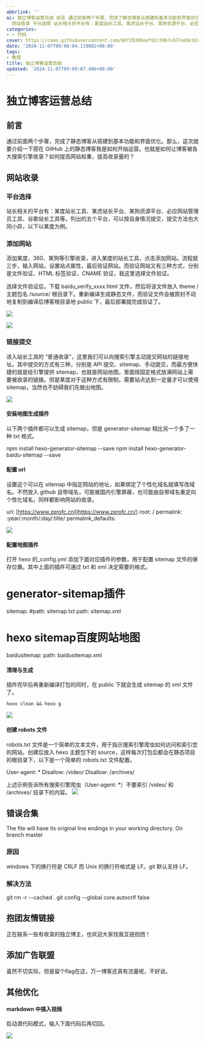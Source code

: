 ```yaml
---
abbrlink: ''
ai: 独立博客运营总结 前言 通过前面两个步骤，完成了静态博客从搭建到基本功能和界面优化。那么，这次就要介绍一下搭在 GitHub 上的静态博客我是如何开始运营。也就是如何让博客被各大搜索引擎收录？如何提高网站权重，提高收录量的？
  网站收录 平台选择 站长相关的平台有：某度站长工具、某虎站长平台、某狗资源平台、必应网站管理员工具、谷歌站长工具等。列出的五个平台，可...
categories:
- - 代码
cover: https://camo.githubusercontent.com/60f29308eef02c5967c677ed9c92ceec5976590bb8e64b20a99cd05fb9805676/68747470733a2f2f6d6d62697a2e717069632e636e2f737a5f6d6d62697a5f6a70672f6f6e65526a586e57354c4659663953427265696236324e4a57374a776a696150577a33347a69626e67316c614662666561504f4867514e446456325366626e61696379486f726e494c546961486d4e704a4e3369635374786d5630772f3634303f77785f666d743d6f746865722666726f6d3d6170706d7367
date: '2024-11-07T09:08:04.119882+08:00'
tags:
- 教程
title: 独立博客运营总结
updated: '2024-11-07T09:09:07.406+08:00'
---
```

# 独立博客运营总结

## 前言

通过前面两个步骤，完成了静态博客从搭建到基本功能和界面优化。那么，这次就要介绍一下搭在 GitHub 上的静态博客我是如何开始运营。也就是如何让博客被各大搜索引擎收录？如何提高网站权重，提高收录量的？

## 网站收录

### 平台选择

站长相关的平台有：某度站长工具、某虎站长平台、某狗资源平台、必应网站管理员工具、谷歌站长工具等。列出的五个平台，可以按自身情况提交，提交方法也大同小异，以下以某度为例。

### 添加网站

添加某度、360、某狗等引擎收录，进入某度的站长工具，点击添加网站。流程就三步，输入网站，设置站点属性，最后验证网站。而验证网站又有三种方式，分别是文件验证、HTML 标签验证、CNAME 验证，我这里选择文件验证。

选择文件验证后，下载 baidu\_verify\_xxxx.html 文件，然后将该文件放入 theme / 主题包名 /source/ 根目录下。重新编译生成静态文件，而验证文件会被原封不动地复制到编译后博客根目录地 public 下，最后部署就完成验证了。

[![](https://camo.githubusercontent.com/60f29308eef02c5967c677ed9c92ceec5976590bb8e64b20a99cd05fb9805676/68747470733a2f2f6d6d62697a2e717069632e636e2f737a5f6d6d62697a5f6a70672f6f6e65526a586e57354c4659663953427265696236324e4a57374a776a696150577a33347a69626e67316c614662666561504f4867514e446456325366626e61696379486f726e494c546961486d4e704a4e3369635374786d5630772f3634303f77785f666d743d6f746865722666726f6d3d6170706d7367)](https://camo.githubusercontent.com/60f29308eef02c5967c677ed9c92ceec5976590bb8e64b20a99cd05fb9805676/68747470733a2f2f6d6d62697a2e717069632e636e2f737a5f6d6d62697a5f6a70672f6f6e65526a586e57354c4659663953427265696236324e4a57374a776a696150577a33347a69626e67316c614662666561504f4867514e446456325366626e61696379486f726e494c546961486d4e704a4e3369635374786d5630772f3634303f77785f666d743d6f746865722666726f6d3d6170706d7367)

[![](https://camo.githubusercontent.com/9437b83fa0fc55e71153bbecdc9215d342df01589bda4dcd53c40ecf170a66c5/68747470733a2f2f6d6d62697a2e717069632e636e2f737a5f6d6d62697a5f6a70672f6f6e65526a586e57354c4659663953427265696236324e4a57374a776a696150577a7538425979766c63766963696234307938337a4330546c6d6d633043776e61787769625a5532414a42674b7641484235387653427579684b772f3634303f77785f666d743d6f746865722666726f6d3d6170706d7367)](https://camo.githubusercontent.com/9437b83fa0fc55e71153bbecdc9215d342df01589bda4dcd53c40ecf170a66c5/68747470733a2f2f6d6d62697a2e717069632e636e2f737a5f6d6d62697a5f6a70672f6f6e65526a586e57354c4659663953427265696236324e4a57374a776a696150577a7538425979766c63766963696234307938337a4330546c6d6d633043776e61787769625a5532414a42674b7641484235387653427579684b772f3634303f77785f666d743d6f746865722666726f6d3d6170706d7367)

### 链接提交

进入站长工具的 “普通收录”，这里我们可以向搜索引擎主动提交网站的链接地址。其中提交的方式有三种，分别是 API 提交、sitemap、手动提交，而最方便快捷的就是给引擎提供 sitemap，也就是网站地图，里面按固定格式放满网站上需要被收录的链接。但是某度对于这种方式有限制，需要站点达到一定量才可以使用 sitemap，当然也不妨碍我们先做出地图。

[![](https://camo.githubusercontent.com/064d4a1334c741350ae511128a000d9296ecbe9249f332f20a065b1a151ccbe9/68747470733a2f2f6d6d62697a2e717069632e636e2f737a5f6d6d62697a5f6a70672f6f6e65526a586e57354c4659663953427265696236324e4a57374a776a696150577a6648304849466e6a35507459777336636275445a684d4647436b4d6762654346587a5546516f63354e327a684539715969617455654c772f3634303f77785f666d743d6f746865722666726f6d3d6170706d7367)](https://camo.githubusercontent.com/064d4a1334c741350ae511128a000d9296ecbe9249f332f20a065b1a151ccbe9/68747470733a2f2f6d6d62697a2e717069632e636e2f737a5f6d6d62697a5f6a70672f6f6e65526a586e57354c4659663953427265696236324e4a57374a776a696150577a6648304849466e6a35507459777336636275445a684d4647436b4d6762654346587a5546516f63354e327a684539715969617455654c772f3634303f77785f666d743d6f746865722666726f6d3d6170706d7367)

#### 安装地图生成插件

以下两个插件都可以生成 sitemap，但是 generator-sitemap 相比另一个多了一种 txt 格式。

npm install hexo-generator-sitemap --save
npm install hexo-generator-baidu-sitemap --save

#### 配置 url

设置这个可以在 sitemap 中指定网站的地址，如果绑定了个性化域名就填写改域名。不然放入 github 自带域名，可能被国内引擎屏蔽，也可能由自带域名重定向个性化域名，同样都影响网站的收录。

url: [https://www.zerofc.cn](https://www.zerofc.cn/)
root: /
permalink: :year/:month/:day/:title/
permalink\_defaults:

[![](https://camo.githubusercontent.com/38de9c5c5002681efb722e39baf2a57c903f461b1d883f26dc86d46bdb3f574e/68747470733a2f2f6d6d62697a2e717069632e636e2f737a5f6d6d62697a5f6a70672f6f6e65526a586e57354c4659663953427265696236324e4a57374a776a696150577a50735a774d61624c684f4b696369616961645873726b706d67454d7441467a59524d676d486f43353469614a434a474578737373763438596d672f3634303f77785f666d743d6f746865722666726f6d3d6170706d7367)](https://camo.githubusercontent.com/38de9c5c5002681efb722e39baf2a57c903f461b1d883f26dc86d46bdb3f574e/68747470733a2f2f6d6d62697a2e717069632e636e2f737a5f6d6d62697a5f6a70672f6f6e65526a586e57354c4659663953427265696236324e4a57374a776a696150577a50735a774d61624c684f4b696369616961645873726b706d67454d7441467a59524d676d486f43353469614a434a474578737373763438596d672f3634303f77785f666d743d6f746865722666726f6d3d6170706d7367)

#### 配置地图插件

打开 hexo 的\_config.yml 添加下面对应插件的参数，用于配置 sitemap 文件的保存位置。其中上面的插件可通过 txt 和 xml 决定需要的格式。

# generator-sitemap插件

sitemap:
#path: sitemap.txt
path: sitemap.xml

# hexo sitemap百度网站地图

baidusitemap:
path: baidusitemap.xml

#### 清理与生成

插件完毕后再重新编译打包的同时，在 public 下就会生成 sitemap 的 xml 文件了。

```nginx
hexo clean && hexo g
```

[![](https://camo.githubusercontent.com/938af7965d1863b4cacd5075ee658fe029ebc8386d974b56864f0ff3d037bf73/68747470733a2f2f6d6d62697a2e717069632e636e2f737a5f6d6d62697a5f6a70672f6f6e65526a586e57354c4659663953427265696236324e4a57374a776a696150577a4d6530596b4f7357796157793335467350623633366c7071703746484569634f6d624469614a4432494c75746455453762566e563569636c512f3634303f77785f666d743d6f746865722666726f6d3d6170706d7367)](https://camo.githubusercontent.com/938af7965d1863b4cacd5075ee658fe029ebc8386d974b56864f0ff3d037bf73/68747470733a2f2f6d6d62697a2e717069632e636e2f737a5f6d6d62697a5f6a70672f6f6e65526a586e57354c4659663953427265696236324e4a57374a776a696150577a4d6530596b4f7357796157793335467350623633366c7071703746484569634f6d624469614a4432494c75746455453762566e563569636c512f3634303f77785f666d743d6f746865722666726f6d3d6170706d7367)

#### 创建 robots 文件

robots.txt 文件是一个简单的文本文件，用于指示搜索引擎爬虫如何访问和索引您的网站。创建后放入 hexo 主题包下的 source，这样每次打包后都会在静态项目的根目录下，以下是一个简单的 robots.txt 文件配置。

User-agent: \*
Disallow: /video/
Disallow: /archives/

上述示例告诉所有搜索引擎爬虫（User-agent: \*）不要索引 /video/ 和 /archives/ 目录下的内容。
[![](https://camo.githubusercontent.com/ed394e47aa76a976e29c4b0a6838239082f940c11cc95582b06dd6b485c6aa05/68747470733a2f2f6d6d62697a2e717069632e636e2f737a5f6d6d62697a5f6a70672f6f6e65526a586e57354c4659663953427265696236324e4a57374a776a696150577a5249645964774c6c5965325150765935566c38616852576b783579363665766875394c5858387a774e786867714648317357484976512f3634303f77785f666d743d6f746865722666726f6d3d6170706d7367)](https://camo.githubusercontent.com/ed394e47aa76a976e29c4b0a6838239082f940c11cc95582b06dd6b485c6aa05/68747470733a2f2f6d6d62697a2e717069632e636e2f737a5f6d6d62697a5f6a70672f6f6e65526a586e57354c4659663953427265696236324e4a57374a776a696150577a5249645964774c6c5965325150765935566c38616852576b783579363665766875394c5858387a774e786867714648317357484976512f3634303f77785f666d743d6f746865722666726f6d3d6170706d7367)

## 错误合集

The file will have its original line endings in your working directory.
On branch master

### 原因

windows 下的换行符是 CRLF 而 Unix 的换行符格式是 LF。git 默认支持 LF。

### 解决方法

git rm -r --cached .
git config --global core.autocrlf false

## 抱团友情链接

正在联系一些有收录的独立博主，也欢迎大家找我互链抱团！

## 添加广告联盟

虽然不切实际，但是留个flag在这，万一博客还真有流量呢，不好说。

## 其他优化

#### markdown 中插入视频

启动源代码模式，输入下面代码后再切回。

[![](https://camo.githubusercontent.com/98cae09c981da1d8b494f1ec8d67a2250f58ce2e83e4294ba40bc1bf3f247cf5/68747470733a2f2f6d6d62697a2e717069632e636e2f737a5f6d6d62697a5f6a70672f6f6e65526a586e57354c4659663953427265696236324e4a57374a776a696150577a6b6b794e3067704f556e715a6c546f345a3639764b4e6963696175454d794530675a586e317075696244696236706f4164585365424f4f4e58772f3634303f77785f666d743d6f746865722666726f6d3d6170706d7367)](https://camo.githubusercontent.com/98cae09c981da1d8b494f1ec8d67a2250f58ce2e83e4294ba40bc1bf3f247cf5/68747470733a2f2f6d6d62697a2e717069632e636e2f737a5f6d6d62697a5f6a70672f6f6e65526a586e57354c4659663953427265696236324e4a57374a776a696150577a6b6b794e3067704f556e715a6c546f345a3639764b4e6963696175454d794530675a586e317075696244696236706f4164585365424f4f4e58772f3634303f77785f666d743d6f746865722666726f6d3d6170706d7367)

